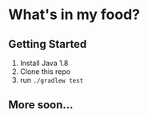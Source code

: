 # What's in my food?

## Getting Started
  1. Install Java 1.8
  2. Clone this repo
  3. run `./gradlew test`

## More soon...
